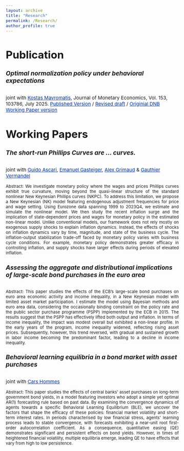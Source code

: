```yaml
---
layout: archive
title: "Research"
permalink: /Research/
author_profile: true
---
```

<style>
  body {
    font-size: 15px; /* Adjust body font size as needed */
  }
  h1, h2, h3, h4, h5, h6 {
    font-size: 19px; /* Adjust heading font sizes as needed */
  }
  .author__avatar {
    width: 100px; /* Adjust avatar size as needed */
    height: 100px; /* Adjust avatar size as needed */
  }
  a {
    color: #003399; /* This is a deeper blue color; adjust the hex value as needed */
  }

  a:hover {
    color: #002a80; /* This is even darker for when you hover over the link; adjust as needed */
  }
</style>

<h2 style="font-size: 2.2em;">Publication</h2>


##### Optimal normalization policy under behavioral expectations #####
joint with [Kostas Mavromatis](https://sites.google.com/site/konstantinossmavromatis/), Journal of Monetary Economics, Vol. 153, 103786, July 2025. [Published Version](https://www.sciencedirect.com/science/article/abs/pii/S0304393225000571) / [Revised draft](/assets/Carrier_Mavromatis_2025April.pdf) / [Originial DNB Working Paper version](https://www.dnb.nl/en/publications/research-publications/working-paper-2024/800-optimal-normalization-policy-under-behavioral-expectations/) 



<h2 style="font-size: 2.2em;">Working Papers </h2> 


##### The short-run Phillips Curves are ... curves.
joint with [Guido Ascari](https://sites.google.com/site/guidoascari/home), [Emanuel Gasteiger](https://www.urleiwand.com/), [Alex Grimaud](https://www.alexgrimaud.com/home) & [Gauthier Vermandel](https://vermandel.fr/)

<p style="text-align: justify">
<font size="2"> Abstract: We investigate monetary policy where the wages and prices Phillips curves exhibit true curvature, moving beyond the quasi-linear structure of the standard nonlinear New Keynesian Phillips curves (NKPC). To address this limitation, we propose a New Keynesian (NK) model featuring endogenous adjustment frequencies for price and wage setting. Using Eurozone data spanning 1999 to 2023Q4, we estimate and simulate the nonlinear model.  We then study the recent inflation surge and the implication of state-dependent prices and wages for monetary policy in the estimated non-linear model. Unlike conventional models, our framework does not rely mostly on exogenous supply shocks to explain inflation dynamics. Instead, the effects of shocks on inflation dynamics  vary by time, magnitude, and state of the business cycle. The inflation-output stabilization trade-off faced by monetary policy varies with business cycle conditions. For example, monetary policy demonstrates greater efficacy in controlling inflation, and supply shocks have larger effects during periods of elevated inflation. </font>
</p>
  
##### Assessing the aggregate and distributional implications of large-scale bond purchases in the euro area #####

<p style="text-align: justify">
<font size="2"> Abstract: This paper studies the effects of the ECB’s large-scale bond purchases on euro area economic activity and income inequality, in a New Keynesian model with limited asset market participation. I estimate the model using Bayesian methods and euro area data, considering the occasionally binding constraint on the policy rate and the public sector purchase programme (PSPP) implemented by the ECB in 2015. The results suggest that the PSPP has effectively lifted both output and inflation. In terms of income inequality, the impact was modest overall but exhibited a non-linear profile. In the early years of the program, income inequality widened, reflecting rising asset prices. Subsequently, however, this trend reversed, with gradual and sustained growth in labor income becoming the predominant factor, leading to a decline in income inequality. </font>
</p>

##### Behavioral learning equilibria in a bond market with asset purchases #####
joint with [Cars Hommes](https://www.uva.nl/en/profile/h/o/c.h.hommes/c.h.hommes.html)

<p style="text-align: justify">
<font size="2"> Abstract: This paper studies the effects of central banks' asset purchases on long-term government bond yields, in a model featuring investors who adopt a simple yet optimal AR(1) forecasting rule based on past data. By examining the convergence dynamics of agents towards a specific Behavioral Learning Equilibrium (BLE),  we uncover the factors that shape the efficacy of these policies:  financial market volatility and short-term interest rates. In periods characterised by low financial stress, agents' learning process leads to stable convergence, with forecasts exhibiting a near-unit root first-order autocorrelation coefficient. As a consequence, quantitative easing (QE) demonstrates significant and persistent effects on bond yields. However, in times of heightened financial volatility, multiple equilibria emerge, leading QE to have effects that vary from high to low persistence. </font>
</p>
